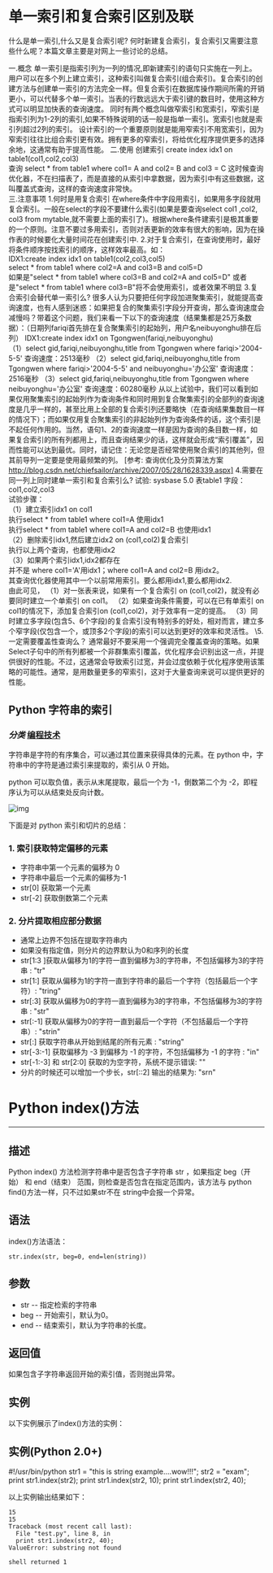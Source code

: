 # 单一索引和复合索引区别及联

什么是单一索引,什么又是复合索引呢? 何时新建复合索引，复合索引又需要注意些什么呢？本篇文章主要是对网上一些讨论的总结。

一.概念
单一索引是指索引列为一列的情况,即新建索引的语句只实施在一列上。
用户可以在多个列上建立索引，这种索引叫做复合索引(组合索引)。复合索引的创建方法与创建单一索引的方法完全一样。但复合索引在数据库操作期间所需的开销更小，可以代替多个单一索引。当表的行数远远大于索引键的数目时，使用这种方式可以明显加快表的查询速度。
同时有两个概念叫做窄索引和宽索引，窄索引是指索引列为1-2列的索引,如果不特殊说明的话一般是指单一索引。宽索引也就是索引列超过2列的索引。
设计索引的一个重要原则就是能用窄索引不用宽索引，因为窄索引往往比组合索引更有效。拥有更多的窄索引，将给优化程序提供更多的选择余地，这通常有助于提高性能。
二.使用
创建索引 
create index idx1 on table1(col1,col2,col3)  
查询
select * from table1 where col1= A and col2= B and col3 = C
这时候查询优化器，不在扫描表了，而是直接的从索引中拿数据，因为索引中有这些数据，这叫覆盖式查询，这样的查询速度非常快。   
三.注意事项
1.何时是用复合索引
在where条件中字段用索引，如果用多字段就用复合索引。一般在select的字段不要建什么索引(如果是要查询select col1 ,col2, col3 from mytable,就不需要上面的索引了)。根据where条件建索引是极其重要的一个原则。注意不要过多用索引，否则对表更新的效率有很大的影响，因为在操作表的时候要化大量时间花在创建索引中.
2.对于复合索引，在查询使用时，最好将条件顺序按找索引的顺序，这样效率最高。如：  
  IDX1:create   index   idx1   on   table1(col2,col3,col5)  
  select   *   from   table1   where   col2=A   and   col3=B   and   col5=D  
如果是"select   *   from   table1   where   col3=B   and   col2=A   and   col5=D"
或者是"select   *   from   table1   where   col3=B"将不会使用索引，或者效果不明显
3.复合索引会替代单一索引么?
很多人认为只要把任何字段加进聚集索引，就能提高查询速度，也有人感到迷惑：如果把复合的聚集索引字段分开查询，那么查询速度会减慢吗？带着这个问题，我们来看一下以下的查询速度（结果集都是25万条数据）：（日期列fariqi首先排在复合聚集索引的起始列，用户名neibuyonghu排在后列）
IDX1:create   index   idx1   on   Tgongwen(fariqi,neibuyonghu)  
（1）select gid,fariqi,neibuyonghu,title from Tgongwen
where fariqi>'2004-5-5'
查询速度：2513毫秒
（2）select gid,fariqi,neibuyonghu,title from Tgongwen
where fariqi>'2004-5-5' and neibuyonghu='办公室'
查询速度：2516毫秒
（3）select gid,fariqi,neibuyonghu,title from Tgongwen
where neibuyonghu='办公室'
查询速度：60280毫秒
从以上试验中，我们可以看到如果仅用聚集索引的起始列作为查询条件和同时用到复合聚集索引的全部列的查询速度是几乎一样的，甚至比用上全部的复合索引列还要略快（在查询结果集数目一样的情况下）；而如果仅用复合聚集索引的非起始列作为查询条件的话，这个索引是不起任何作用的。当然，语句1、2的查询速度一样是因为查询的条目数一样，如果复合索引的所有列都用上，而且查询结果少的话，这样就会形成“索引覆盖”，因而性能可以达到最优。同时，请记住：无论您是否经常使用聚合索引的其他列，但其前导列一定要是使用最频繁的列。
[参考: 查询优化及分页算法方案 http://blog.csdn.net/chiefsailor/archive/2007/05/28/1628339.aspx]
4.需要在同一列上同时建单一索引和复合索引么?
试验: sysbase   5.0   表table1   字段：col1,col2,col3  
试验步骤：  
（1）建立索引idx1   on   col1  
  执行select   *   from   table1   where   col1=A     使用idx1  
  执行select   *   from   table1   where   col1=A   and   col2=B   也使用idx1  
（2）删除索引idx1,然后建立idx2   on   (col1,col2)复合索引  
  执行以上两个查询，也都使用idx2  
（3）如果两个索引idx1,idx2都存在  
  并不是   where   col1='A'用idx1；where   col1=A   and   col2=B  用idx2。  
  其查询优化器使用其中一个以前常用索引。要么都用idx1,要么都用idx2.  
由此可见，
（1）对一张表来说，如果有一个复合索引 on   (col1,col2)，就没有必要同时建立一个单索引 on col1。
（2）如果查询条件需要，可以在已有单索引 on col1的情况下，添加复合索引on   (col1,col2)，对于效率有一定的提高。
（3）同时建立多字段(包含5、6个字段)的复合索引没有特别多的好处，相对而言，建立多个窄字段(仅包含一个，或顶多2个字段)的索引可以达到更好的效率和灵活性。
\5. 一定需要覆盖性查询么？
通常最好不要采用一个强调完全覆盖查询的策略。如果Select子句中的所有列都被一个非群集索引覆盖，优化程序会识别出这一点，并提供很好的性能。不过，这通常会导致索引过宽，并会过度依赖于优化程序使用该策略的可能性。通常，是用数量更多的窄索引，这对于大量查询来说可以提供更好的性能。





## Python 字符串的索引

### *分类* [编程技术](https://www.runoob.com/w3cnote_genre/code)



字符串是字符的有序集合，可以通过其位置来获得具体的元素。在 python 中，字符串中的字符是通过索引来提取的，索引从 0 开始。

python 可以取负值，表示从末尾提取，最后一个为 -1，倒数第二个为 -2，即程序认为可以从结束处反向计数。

![img](https://www.runoob.com/wp-content/uploads/2018/06/19222351-7ff99f73f4624f1c8d8f132dbb653ccf.png)

下面是对 python 索引和切片的总结：

### 1. 索引获取特定偏移的元素

- 字符串中第一个元素的偏移为 0
- 字符串中最后一个元素的偏移为-1
- str[0] 获取第一个元素
- str[-2] 获取倒数第二个元素

### 2. 分片提取相应部分数据

- 通常上边界不包括在提取字符串内
- 如果没有指定值，则分片的边界默认为0和序列的长度
- str[1:3 ]获取从偏移为1的字符一直到偏移为3的字符串，不包括偏移为3的字符串 : "tr"
- str[1:] 获取从偏移为1的字符一直到字符串的最后一个字符（包括最后一个字符）: "tring"
- str[:3] 获取从偏移为0的字符一直到偏移为3的字符串，不包括偏移为3的字符串 : "str"
- str[:-1] 获取从偏移为0的字符一直到最后一个字符（不包括最后一个字符串）: "strin"
- str[:] 获取字符串从开始到结尾的所有元素 : "string"
- str[-3:-1] 获取偏移为 -3 到偏移为 -1 的字符，不包括偏移为 -1 的字符 : "in"
- str[-1:-3] 和 str[2:0] 获取的为空字符，系统不提示错误: ""
- 分片的时候还可以增加一个步长，str[::2] 输出的结果为: "srn"





# Python index()方法

------

## 描述

Python index() 方法检测字符串中是否包含子字符串 str ，如果指定 beg（开始） 和 end（结束） 范围，则检查是否包含在指定范围内，该方法与 python find()方法一样，只不过如果str不在 string中会报一个异常。

## 语法

index()方法语法：

```
str.index(str, beg=0, end=len(string))
```

## 参数

- str -- 指定检索的字符串
- beg -- 开始索引，默认为0。
- end -- 结束索引，默认为字符串的长度。

## 返回值

如果包含子字符串返回开始的索引值，否则抛出异常。

## 实例

以下实例展示了index()方法的实例：

## 实例(Python 2.0+)

\#!/usr/bin/python   str1 = "this is string example....wow!!!"; str2 = "exam";   print str1.index(str2); print str1.index(str2, 10); print str1.index(str2, 40);

以上实例输出结果如下：

```
15
15
Traceback (most recent call last):
  File "test.py", line 8, in 
  print str1.index(str2, 40);
ValueError: substring not found

shell returned 1
```


